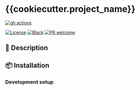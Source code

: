 # {{cookiecutter.project_name}}

<!-- ALL-CONTRIBUTORS-BADGE:START - Do not remove or modify this section -->
<!-- ALL-CONTRIBUTORS-BADGE:END -->
[![gh actions]({{cookiecutter.url}}/workflows/testing/badge.svg)]({{cookiecutter.url}}/actions)
<!-- [![Coveralls](https://coveralls.io/repos/github/klieret/{{cookiecutter.project_name}}/badge.svg?branch=master)](https://coveralls.io/github/klieret/{{cookiecutter.project_name}}?branch=master) -->
<!-- [![Documentation Status](https://readthedocs.org/projects/{{cookiecutter.project_name}}/badge/?version=latest)](https://{{cookiecutter.project_name}}.readthedocs.io/) -->
<!-- [![Pypi status](https://badge.fury.io/py/{{cookiecutter.project_name}}.svg)](https://pypi.org/project/{{cookiecutter.project_name}}/) -->
[![License](https://img.shields.io/github/license/klieret/{{cookiecutter.project_name}}.svg)](https://github.com/klieret/{{cookiecutter.project_name}}/blob/master/LICENSE.txt)
[![Black](https://img.shields.io/badge/code%20style-black-000000.svg)](https://github.com/python/black)
[![PR welcome](https://img.shields.io/badge/PR-Welcome-%23FF8300.svg)](https://git-scm.com/book/en/v2/GitHub-Contributing-to-a-Project)

## 📝 Description

## 📦 Installation

### Development setup

<!-- ## ✨ Contributors -->
<!--  -->
<!-- Thanks goes to these wonderful people ([emoji key](https://allcontributors.org/docs/en/emoji-key)): -->
<!--  -->
<!-- ALL-CONTRIBUTORS-LIST:START - Do not remove or modify this section -->
<!-- prettier-ignore-start -->
<!-- markdownlint-disable -->
<!-- markdownlint-restore -->
<!-- prettier-ignore-end -->
<!-- ALL-CONTRIBUTORS-LIST:END -->
<!--  -->
<!-- This project follows the [all-contributors](https://github.com/all-contributors/all-contributors) specification. Contributions of any kind welcome! -->
